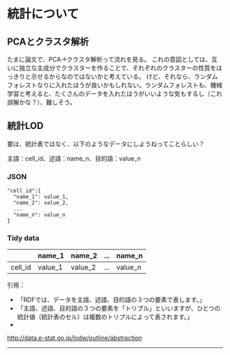 # 統計について

## PCAとクラスタ解析
たまに論文で、PCA→クラスタ解析って流れを見る。
これの意図としては、互いに独立な主成分でクラスターを作ることで、それぞれのクラスターの性質をはっきりと示せるからなのではないかと考えている。
けど、それなら、ランダムフォレストなりに入れたほうが良いかもしれない。ランダムフォレストも、機械学習と考えると、たくさんのデータを入れたほうがいいような気もするし（これ誤解かな？）、難しそう。


## 統計LOD
要は、統計表ではなく、以下のようなデータにしようねってことらしい？

主語：cell_id、述語：name_n、目的語：value_n

### JSON
```
"cell_id":{
  "name_1": value_1,
  "name_2": value_2,
  ...
  "name_n": value_n
}
```

### Tidy data
|         | name_1  | name_2  | ... | name_n  |
| ------- | ------  | ------  | --- | ------  |       
| cell_id | value_1 | value_2 | ... | value_n |

引用：
* 「RDFでは、データを主語、述語、目的語の３つの要素で表します。」
* 「主語、述語、目的語の３つの要素を「トリプル」といいますが、ひとつの統計値（統計表のセル）は複数のトリプルによって表されます。」
* 
http://data.e-stat.go.jp/lodw/outline/abstraction

<hr>
